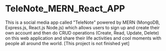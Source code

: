 # TeleNote_MERN_React_APP
This is a social media app called "TeleNote" powered by MERN (MongoDB, Express.js, React.js Node.js) which allows users to sign up and create their own account and then do CRUD operations (Create, Read, Update, Delete) on this web application and share their life activities and cool moments with people all around the world. 
[This project is not finished yet]
